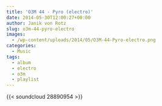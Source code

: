 ```yaml
---
title: 'O3M 44 - Pyro (electro)'
date: 2014-05-30T12:00:27+00:00
author: Janik von Rotz
slug: o3m-44-pyro-electro
images:
  - /wp-content/uploads/2014/05/O3M-44-Pyro-electro.png
categories:
  - Music
tags:
  - album
  - electro
  - o3m
  - playlist
---
```

{{< soundcloud 28890954 >}}